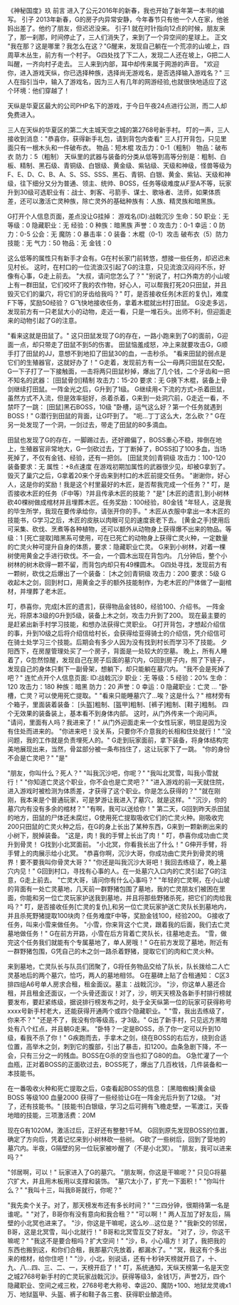《神秘国度》玖
前言
进入了公元2016年的新春，我也开始了新年第一本书的编写。
引子
2013年新春，G的房子内异常安静，今年春节只有他一个人在家，他爸妈出差了。他约了朋友，但迟迟没来。
引子1
就在时针指向12点的时候，朋友来了，那一刹那，时间停止了，三人们消失了，来到了一个异空间的星球上。
正文
"我在那？这是哪里？我怎么在这？"G醒来，发现自己躺在一个荒凉的山坡上，四周草木丛生，前方有一个村子。
G四处找了下二人，发现二人还在坡上，G把二人叫醒，一齐向村子走去。
三人来到内部，耳中却传来属于网游的声音。
"欢迎你，进入游戏天纵，你已选择种族，选择尚无游戏名，是否选择输入游戏名？"
三人在指引当中，输入了游戏名，因为三人有几年的网游经验,也就很快地适应了这个环境：他们穿越了！
<!--
这里字写的有点潦草，不知道写的是"九年"还是"几年"，这里就写做"几年"了
-->
天纵是华夏区最大的公司PHP名下的游戏，于今日午夜24点进行公测，而二人却免费进入。
<!--
天纵这个游戏的设定怎么说呢，属于需要戴着VR设备才能游玩的那种虚拟现实网游,妥妥的刀剑神域既视感有木有=—+
-->
三人在天纵的华夏区的第二大主城天空之城的第2768号新手村。
叮的一声，三人接收到消息："恭喜你，获得新手礼包，请到背包内查看"
三人打开背包，只见里面只有一根木头和一件破布衣。
物品：短木棍 攻击力：0-1（粗制）
物品：破布衣 防力：5（粗制）
天纵里的武器与装备的分类从低等到高等分别是：粗制、白板、精制、黑石级、青铜级、白银级、黄金级、紫钻级、天级和神级，怪兽等级为F、E、D、C、B、A、S、SS、SSS、黑石、青铜、白银、黄金、紫钻、天级和神级，往下细分又分为普通、领主、统帅、BOSS，任务等级难度从F至A不等，玩家升到30级可选职业有：战士、刺客、弓箭手、谋士、歌咏者、法师，如果体质差，还可以激活亡灵种族，除亡灵外的基础种族有：人族、精灵族和暗黑族。
<!--
你还别说，当年这些武器装备怪兽和种族分的蛮细，就是后面没什么出场的机会/乐
-->
G打开个人信息页面，差点没让G挂掉：
游戏名(ID):战戟沉沙   生命：50
职业：无   等级：0
隐藏职业：无   经验：0
种族：暗黑族   声誉：0
攻击力：0-1   幸运：0
防力：0-5   公会：无
魔防：0   暴击率：0
装备：木棍（0-1）攻击
    破布衣（5）防力
技能：无   气力：50
物品：无   金钱：0
<!--
说实话后面经常喜欢用个人信息凑字数，我想办法单独展示出来吧
-->
这么低等的属性只有新手才会有。G在村长家门前转悠，想接一些任务，却迟迟未见村长。
这时，在村口的一位流浪汉引起了G的注意，只见流浪汉闷闷不乐，好像有心事，G走上前去。
"大叔，请问您怎么了？"
"别说了，村口外南方的小山坡上有一群田鼠，它们咬坏了我的农作物，好心人，可以帮我打死20只田鼠，并且毁灭它们的巢穴，将它们的牙齿给我吗？"
叮，是否接收任务[木匠的复仇]，难度F下等，奖励50经验？
G飞快地接收任务，拿着木棍就出村打田鼠。
G没走多远，发现前方有一只老鼠大小的动物，走近一看，只是一堆石头。出师不利，但迎面走来的动物引起了G的注意。
<!--
以前一直不会写"迎"这个字，全写错了hh
-->
"看来这就是田鼠了。"
这只田鼠发现了G的存在，一路小跑来到了G的面前，G迎面一点，却只带走了田鼠不到5的伤害。
田鼠恼羞成怒，冲上来就要攻击G，G顺手打了田鼠的JJ，意想不到地扣了田鼠30的血，一击秒杀。
"看来田鼠的弱点是它们的生殖器官，这就好办了！"
G走着，发现前方有一公一母两只田鼠在交配，G一下子打了一下接触面，一击将两只田鼠秒掉，爆出了几个钱，二个牙齿和一把不知名的武器：
[田鼠骨剑]精制
攻击力：15-20   要求：无
G换下木棍，装备上骨剑继续打田鼠。一阵金光之后，G升到了1级。
G继续用<下流的方式>杀着田鼠，虽然方式不入流，但是效率挺好，杀着杀着，G来到一处洞穴前，G走近一看，不禁吓了一跳：
[田鼠]黑石BOSS，10级
"卧槽，运气这么好？第一个任务就遇到BOSS！"
G潜行到田鼠的背面，让G吓到了。
"呃...丁丁这么大，怎么砍？"
G在另一处发现了一个洞，一剑过去，带走了田鼠的80多滴血。
<!--
爆菊/笑
-->
田鼠也发现了G的存在，一脚踢过去，还好踢偏了，BOSS重心不稳，摔倒在地上，生殖器官非常地大，G一剑砍过去，丁丁断掉了，BOSS扣了100多血，当场死掉了，不仅有金钱、经验，还有一把剑。
[田鼠灵剑]青铜级
攻击力：100-120   装备要求：无
属性：+8点速度
在游戏初期加属性的武器很少见，却被G拿到了。
毁灭了巢穴之后，G拿着20来个牙齿来到村口的木匠前提交任务。
"谢谢你，好心人，这是你的奖励！我是这个村里最好的木匠，是否帮我完成一个任务？"
叮，是否接收木匠的任务（F中等）?并且传承木匠的技能？
"是"
[木匠的遗言],到小树林砍40棵树做成棺材并且埋葬木匠。任务奖励：100经验，80金钱
"年轻人，这是我的毕生所学，我现在要传承给你，请张开你的手。"
木匠从衣服中拿出一本木匠的技能书，G学习之后，木匠的皮肤以肉眼可见的速度衰老下去。
[黄金之手]使用后可采集、砍伐、烹煮等各种植物，还可以额外从动物身上获得爆不出来的物品。等级：1
[死亡提取]暗黑系可使用，可在已死亡的动物身上获得亡灵火种，一定数量的亡灵火种可提升自身的体质，要求：隐藏职业亡灵。
G来到小树林，对着一棵树使用黄金之手进行砍伐。不一会，一个圆木出现在背包内。
几分钟后，整个小树林的树木砍得一颗不留，而背包内却只有49棵圆木。
G四处寻找，发现前方有一颗树，砍伐之后爆出了一个装备：
[木之剑]青铜级
攻击力：200   要求：5级
G收起木之剑，回到村口，用黄金之手的额外技能制作，为老木匠的尸体做了一副棺材，并埋葬了老木匠。
<!--
10级 出新手村
30级一转职业，获得宠物
60级 二转职业
30级：加入/创建公会
-->
叮，恭喜你，完成[木匠的遗言]，获得物品金钱80，经验100、介绍书。
一阵金光，将原本3级的G升到5级，装备上木之剑，攻击力升到了200。
现在最主要的是赶紧出新手村学习技能，和想办法获得亡灵职业。
G打开背包，才想起介绍信的事，升到10级之后将介绍信给村长，会获得给亚得骑士的介绍信，凭介绍信可在骑士处学习三个技能。后期会有多少人因为没有找到村长而学习不了技能。
夕阳西下，在房屋管理处买了一个房子，背面是一处较大的空墓。
晚上，所有人睡着了，G忽然惊醒，发现自己在房子后面的墓穴内，G回到房子内，照了下镜子，发现自己的身体只剩下一副骨架，想躺下，却只能躺在墓穴内。
"我不会是死掉了吧？"
连忙点开个人信息页面:
ID:战戟沉沙   职业：无
等级：5   经验：20%
生命：120   攻击力：180
种族：暗黑   防力：20
声誉：0   幸运：0   隐藏职业：亡灵
...
"卧槽，亡灵？可以使用死亡提取。"
"看来只能睡墓穴了...唉？这是什么？"
棺材旁有个箱子，里面装着装备：
[头盔]粗制、[盔甲]粗制、[裤子]粗制、[鞋子]粗制。
四个无效果的装备装上，基本看不到身体内部。
这时，从门外传来一个询问声。
"请问，里面有人吗？我进来了！"
从门外迎面走来一个女性玩家，明显是因为没有住处而进来的。
"你进来吧！没关系，只要你不介意我的长相和住处就行！"
"没问题，我的工作就是负责埋死人的。"
G走到玩家面前，拿下装备，将身体结构完美地展现出来，当然，骨盆部分被一条布挡住了，这让玩家下了一跳。
"你的身份不会是亡灵吧？"
"是"
<!--
沉沙与北冥雪相识的起点
相识の起点
-->
"朋友，你叫什么？死人？"
"叫我沉沙吧，你呢？"
"我叫北冥雪，叫我小雪就行！"
"你知道亡灵这个职业，你不会也是亡灵吧？"
"进入游戏的前一天就住院，进入游戏时被检测为体质差，才获得了这个职业。你是怎么获得的？"
"就在刚刚，我本来是个普通玩家，可是梦游让我进入了墓穴，就是这样。"
"沉沙，你的墓穴内有没有多余的棺材？"
"有啊，我可以送给你！"
第二天，G回到昨天杀田鼠的地方，田鼠的尸体还未腐烂，G使用死亡提取吸收它们的亡灵火种。刚吸收完200只田鼠的亡灵火种之后，在G的身上长出了某种东西，G来到一颗新刷出来的小树下，脱掉装备。
"这是，肉！我的手臂上长出了肉！"
叮，恭喜你成功由亡灵升到骨灵！
G找到小北冥面前。
"小北冥，你看我长出了什么！"
G伸开手臂，将手臂上的肉展示给小北冥。
"恭喜你啊，沉沙大哥，你成功由亡灵升到骨灵的境界！要不要我叫你骨灵大哥？"
"你还是叫我沉沙大哥吧！我回去练级了，晚上墓穴内见！"
G回到村口，寻找有心事的人。在一处墓穴入口内的亡灵引起了G的注意，G走上前去。
"亡灵大哥，请问你有什么心事吗？"
"年轻的亡灵啊，在小山坡的背面有一处亡灵墓地，几天前一群野猪包围了墓地，我的亡灵朋友们被困在里面，你能和另一位亡灵玩家护送我到墓地，并且将那些野猪杀死，把它们的肉给我吗？"
叮，是否接收任务[亡灵的复仇],和另一位亡灵玩家护送亡灵队长到墓地内，并且杀死野猪提取100块肉？任务难度F中等，奖励金钱100，经验200。
G接收了任务，叫来小雪来做任务。
"小雪，你来背这个亡灵，跟着我的后面，我们去亡灵墓地做任务！"
G在前方开路，小雪在后方背着亡灵队长，往墓地走去。
"雪，做完这个任务我们就能有个专属墓地了，单人房哦！"
G在前方发现了墓地，附近有一群野猪包围，G凭自己的木之剑一路杀着野猪，提取它们的肉和亡灵火种。
<!--
两人都是亡灵族
-->
来到墓地，亡灵队长与队员们团聚了，G将任务物品交给了队长，队长拨给二人亡灵基地后的两个墓穴，恰巧，两人的墓地相邻。
G在墓碑上贴了合租通知：
C区3排四组A6号单人房求合租，租金面议。墓主：战戟沉沙。
"沙，你这单人墓还合租，并且租金还面议，一个头骨还面议！对了，沙，明天天榜及各新手村排行榜就要发布，要赶紧练级，据说排行榜发布之时，处于全天纵第一位的玩家可获得称号xxxx号新手村老大，还能获得开通两个或四个隐藏职业。"
"雪，我出去练级了，你来不？"
"还是不了，我没有你等级高，才3级。"
G出了新手村，只见远方黑暗处有八个红点，并且朝G走来。
"卧特？一定是BOSS，杀了你一定可以升到10级，看我不杀了你！"
G疾跑而去，手拿木之剑，绕在BOSS的右后方，绕到合适位置，高举木之剑，刺到它的腹部，引出了暴击，扣1200。血条急剧下降，不一会，只有三分之一的残血。BOSS在G杀的空当也扣了G80的血。
G急忙灌了一个血瓶，正对着BOSS的正面砍过去，BOSS死了，爆出了几百枚钱，几件装备和一本技能书。
<!--
血瓶是新手礼包送的
-->
在一番吸收火种和死亡提取之后，G查看起BOSS的信息：
[黑暗蜘蛛]黄金级BOSS   等级100   血量2000
获得了一些经验让G在一阵金光后升到了12级。
"对了，还有技能书。"
[技能书]白银级，学习之后可拥有飞檐走壁，一苇渡江，天昏地暗的技能，三项激活费：20M
<!--
这里的货币缩写成M，具体换算规则我也忘了，毕竟7年过去了hh
-->
现在G有1020M，激活过后，正好还有整整1千M。
G回到原先发现BOSS的位置，确定了方向后，凭着记忆来到小树林砍一些树。
G砍了一些树后，回到了营地的墓穴内。半夜，G隔壁的另一位玩家被吵醒了（不是小北冥）。
"朋友，我可以进来吗？"
<!--
我的很大，你忍一下（不是）
-->
"邻居啊，可以！"
玩家进入了G的墓穴。
"朋友啊，你这是干嘛呢？"
只见G将墓穴扩大，并且用木板用以支撑和装饰。
"墓穴太小了，扩充一下面积！"
"你叫什么？"
"我叫十三，叫我B哥就行，你呢？"
<!--
社会我B哥
人少话不多
-->
"我先卖个关子。对了，那天榜发布还有多长时间？"
"三四分钟，很期待第一名是谁呢。"
"对了，B哥你有没有意向和我合租？"
"可以啊！"
两人互加了好友后，隔壁的小北冥也进来了。
"沙，你这是干嘛呢，这么吵...这位是？"
"我新交的邻居，B哥，这是北冥雪，叫小北就行！"
B哥和北冥雪互交了好友。
"对了，沙，你这干嘛呢？"
"我这不是要合租吗？扩大空间！"
"沙，B，小心塌方！对了，我把我的东西也搬到这，和你们合租，我那墓穴先放着，都漏水了。"
"冥，我这有个多出来的棺材，给你住吧！"
"沙，小北，别说话，还有十秒钟天榜就开启了，十、九、八...四、三、二、一，天榜开启了！"
叮，系统通知，天纵天榜第一名是天空之城2768号新手村的亡灵玩家战戟沉沙。获得等级3，金钱1万，声誉2万，四个隐藏职业、空间之戒三枚，2768号老大称号、幸运20、魔防+100、地狱龙灵魂x1万、地狱盔甲、头盔、裤子和鞋子各三套、获得职业酿造师。
<!--
怎么说呢，前期写小说真的没什么经验，写着写着就成爽文了，尤其是后面主角一刀伤害高到天际，还喜欢扮猪吃老虎，我都看不下去了=_=
-->
